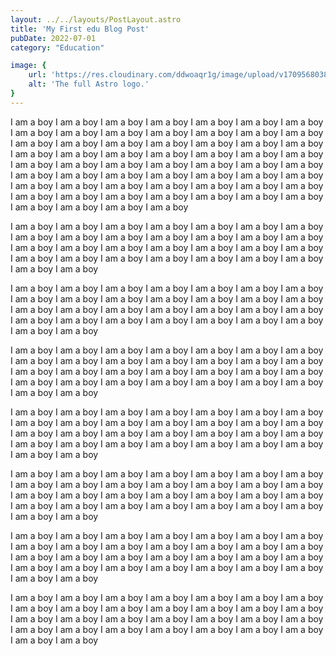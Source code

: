 ```yaml
---
layout: ../../layouts/PostLayout.astro
title: 'My First edu Blog Post'
pubDate: 2022-07-01
category: "Education"

image: {
    url: 'https://res.cloudinary.com/ddwoaqr1g/image/upload/v1709568038/Frame_1618868367_tw0gl2.png',
    alt: 'The full Astro logo.'
}
---
```

I am a boy I am a boy I am a boy I am a boy I am a boy I am a boy I am a boy I am a boy I am a boy I am a boy 
I am a boy I am a boy I am a boy I am a boy I am a boy I am a boy I am a boy I am a boy I am a boy I am a boy 
I am a boy I am a boy I am a boy I am a boy I am a boy I am a boy I am a boy I am a boy I am a boy I am a boy 
I am a boy I am a boy I am a boy I am a boy I am a boy I am a boy I am a boy I am a boy I am a boy I am a boy 
I am a boy I am a boy I am a boy I am a boy I am a boy I am a boy I am a boy I am a boy I am a boy I am a boy 
I am a boy I am a boy I am a boy I am a boy I am a boy I am a boy I am a boy I am a boy I am a boy I am a boy 

I am a boy I am a boy I am a boy I am a boy I am a boy I am a boy I am a boy I am a boy I am a boy I am a boy 
I am a boy I am a boy I am a boy I am a boy I am a boy I am a boy I am a boy I am a boy I am a boy I am a boy 
I am a boy I am a boy I am a boy I am a boy I am a boy I am a boy I am a boy I am a boy I am a boy I am a boy 

I am a boy I am a boy I am a boy I am a boy I am a boy I am a boy I am a boy I am a boy I am a boy I am a boy 
I am a boy I am a boy I am a boy I am a boy I am a boy I am a boy I am a boy I am a boy I am a boy I am a boy 
I am a boy I am a boy I am a boy I am a boy I am a boy I am a boy I am a boy I am a boy I am a boy I am a boy 

I am a boy I am a boy I am a boy I am a boy I am a boy I am a boy I am a boy I am a boy I am a boy I am a boy 
I am a boy I am a boy I am a boy I am a boy I am a boy I am a boy I am a boy I am a boy I am a boy I am a boy 
I am a boy I am a boy I am a boy I am a boy I am a boy I am a boy I am a boy I am a boy I am a boy I am a boy 

I am a boy I am a boy I am a boy I am a boy I am a boy I am a boy I am a boy I am a boy I am a boy I am a boy 
I am a boy I am a boy I am a boy I am a boy I am a boy I am a boy I am a boy I am a boy I am a boy I am a boy 
I am a boy I am a boy I am a boy I am a boy I am a boy I am a boy I am a boy I am a boy I am a boy I am a boy 

I am a boy I am a boy I am a boy I am a boy I am a boy I am a boy I am a boy I am a boy I am a boy I am a boy 
I am a boy I am a boy I am a boy I am a boy I am a boy I am a boy I am a boy I am a boy I am a boy I am a boy 
I am a boy I am a boy I am a boy I am a boy I am a boy I am a boy I am a boy I am a boy I am a boy I am a boy 

I am a boy I am a boy I am a boy I am a boy I am a boy I am a boy I am a boy I am a boy I am a boy I am a boy 
I am a boy I am a boy I am a boy I am a boy I am a boy I am a boy I am a boy I am a boy I am a boy I am a boy 
I am a boy I am a boy I am a boy I am a boy I am a boy I am a boy I am a boy I am a boy I am a boy I am a boy 

I am a boy I am a boy I am a boy I am a boy I am a boy I am a boy I am a boy I am a boy I am a boy I am a boy 
I am a boy I am a boy I am a boy I am a boy I am a boy I am a boy I am a boy I am a boy I am a boy I am a boy 
I am a boy I am a boy I am a boy I am a boy I am a boy I am a boy I am a boy I am a boy I am a boy I am a boy 

